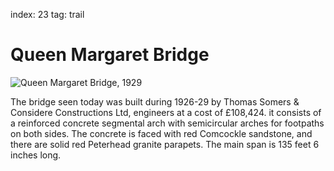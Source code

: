 index: 23
tag: trail

# Queen Margaret Bridge

![Queen Margaret Bridge, 1929](images/queen-margaret-bridge.jpg)

The bridge seen today was built during 1926-29 by
Thomas Somers & Considere Constructions Ltd,
engineers at a cost of £108,424. it consists of a
reinforced concrete segmental arch with semicircular
arches for footpaths on both sides. The concrete is
faced with red Comcockle sandstone, and there are
solid red Peterhead granite parapets. The main span is
135 feet 6 inches long.
